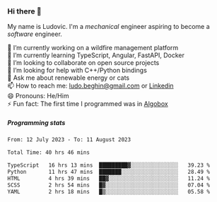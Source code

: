 ### Hi there 👋

My name is Ludovic. I'm a *mechanical* engineer aspiring to become a *software* engineer.

 🔭 I’m currently working on a wildfire management platform<br/>
 🌱 I’m currently learning TypeScript, Angular, FastAPI, Docker<br/>
 👯 I’m looking to collaborate on open source projects<br/>
 🤔 I’m looking for help with C++/Python bindings<br/>
 💬 Ask me about renewable energy or cats<br/>
 📫 How to reach me: ludo.beghin@gmail.com or [Linkedin](https://www.linkedin.com/in/ludovic-beghin/)<br/>
 😄 Pronouns: He/Him<br/>
 ⚡ Fun fact: The first time I programmed was in [Algobox](https://fr.wikipedia.org/wiki/Algobox)<br/>

##### Programming stats
<!--START_SECTION:waka-->

```txt
From: 12 July 2023 - To: 11 August 2023

Total Time: 40 hrs 46 mins

TypeScript   16 hrs 13 mins  █████████▓░░░░░░░░░░░░░░░   39.23 %
Python       11 hrs 47 mins  ███████░░░░░░░░░░░░░░░░░░   28.49 %
HTML         4 hrs 39 mins   ██▓░░░░░░░░░░░░░░░░░░░░░░   11.24 %
SCSS         2 hrs 54 mins   █▓░░░░░░░░░░░░░░░░░░░░░░░   07.04 %
YAML         2 hrs 18 mins   █▒░░░░░░░░░░░░░░░░░░░░░░░   05.58 %
```

<!--END_SECTION:waka-->

